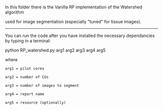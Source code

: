 In this folder there is the Vanilla RP implementation of the Watershed algorithm 

used for image segmentation (especially "tuned" for tissue images).

___
You can run the code after you have installed the necessary dependancies by typing in a terminal:

python RP_watershed.py arg1 arg2 arg3 arg4 arg5

where 
      
    arg1 = pilot cores  
      
    arg2 = number of CUs  
      
    arg3 = number of images to segment  
      
    arg4 = report name 
      
    arg5 = resource (optionally)
